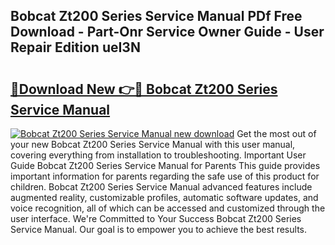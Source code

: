 ## Bobcat Zt200 Series Service Manual PDf Free Download - Part-Onr Service Owner Guide - User Repair Edition ueI3N

# <h2><a href="http://bc75234.oget.top/?id=Bobcat+Zt200+Series+Service+Manual">🔗Download New 👉🔴 Bobcat Zt200 Series Service Manual</a></h2>

[![Bobcat Zt200 Series Service Manual new download](https://i.imgur.com/5g1atiW.png)](http://bc75234.oget.top/?id=Bobcat+Zt200+Series+Service+Manual)
Get the most out of your new Bobcat Zt200 Series Service Manual with this user manual, covering everything from installation to troubleshooting. Important User Guide Bobcat Zt200 Series Service Manual for Parents This guide provides important information for parents regarding the safe use of this product for children. Bobcat Zt200 Series Service Manual advanced features include augmented reality, customizable profiles, automatic software updates, and voice recognition, all of which can be accessed and customized through the user interface. We're Committed to Your Success Bobcat Zt200 Series Service Manual. Our goal is to empower you to achieve the best results.
